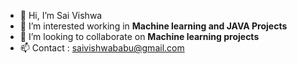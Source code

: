 - 👋 Hi, I’m Sai Vishwa
- 👀 I’m interested working in **Machine learning and JAVA Projects**
- 💞️ I’m looking to collaborate on **Machine learning projects**
- 📫 Contact : saivishwababu@gmail.com 

<!---
SaiVishwa021/SaiVishwa021 is a ✨ special ✨ repository because its `README.md` (this file) appears on your GitHub profile.
You can click the Preview link to take a look at your changes.
--->
